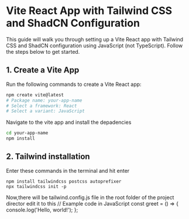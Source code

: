 # Vite React App with Tailwind CSS and ShadCN Configuration

This guide will walk you through setting up a Vite React app with Tailwind CSS and ShadCN configuration using JavaScript (not TypeScript). Follow the steps below to get started.

## 1. Create a Vite App

Run the following commands to create a Vite React app:

```bash
npm create vite@latest
# Package name: your-app-name
# Select a framework: React
# Select a variant: JavaScript
```
Navigate to the vite app and install the depadencies 
```bash
cd your-app-name
npm install
```
## 2. Tailwind installation 
Enter these commands in the terminal and hit enter 
```
npm install tailwindcss postcss autoprefixer
npx tailwindcss init -p
```
Now,there will be tailwind.config.js file in the root folder of the project director edit it to this 
// Example code in JavaScript
const greet = () => {
  console.log('Hello, world!');
};
